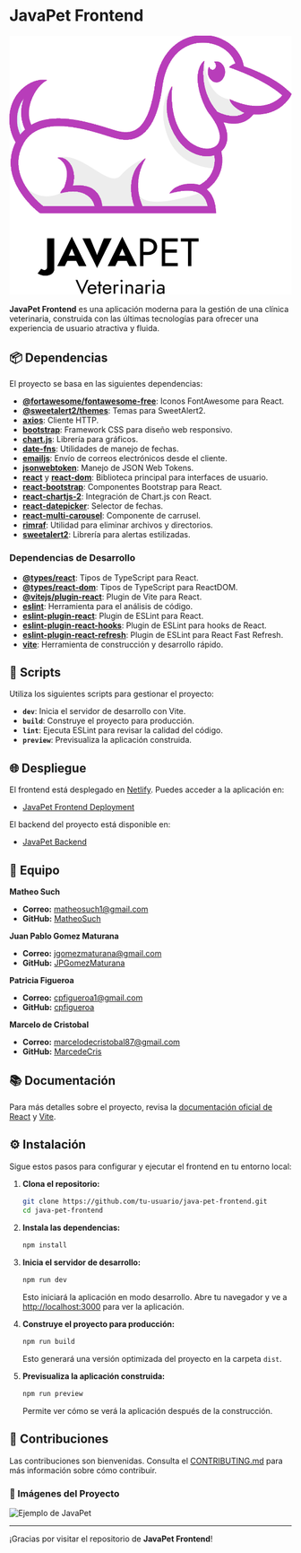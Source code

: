 # JavaPet Frontend

![JavaPet Logo](https://github.com/MatheoSuch/JavaPet-Frontend/blob/dev/src/assets/Logo.png)

**JavaPet Frontend** es una aplicación moderna para la gestión de una clínica veterinaria, construida con las últimas tecnologías para ofrecer una experiencia de usuario atractiva y fluida.

## 📦 Dependencias

El proyecto se basa en las siguientes dependencias:

- **[@fortawesome/fontawesome-free](https://www.npmjs.com/package/@fortawesome/fontawesome-free)**: Iconos FontAwesome para React.
- **[@sweetalert2/themes](https://www.npmjs.com/package/@sweetalert2/themes)**: Temas para SweetAlert2.
- **[axios](https://www.npmjs.com/package/axios)**: Cliente HTTP.
- **[bootstrap](https://getbootstrap.com/)**: Framework CSS para diseño web responsivo.
- **[chart.js](https://www.chartjs.org/)**: Librería para gráficos.
- **[date-fns](https://date-fns.org/)**: Utilidades de manejo de fechas.
- **[emailjs](https://www.emailjs.com/)**: Envío de correos electrónicos desde el cliente.
- **[jsonwebtoken](https://www.npmjs.com/package/jsonwebtoken)**: Manejo de JSON Web Tokens.
- **[react](https://reactjs.org/)** y **[react-dom](https://www.npmjs.com/package/react-dom)**: Biblioteca principal para interfaces de usuario.
- **[react-bootstrap](https://react-bootstrap.github.io/)**: Componentes Bootstrap para React.
- **[react-chartjs-2](https://github.com/jerairrest/react-chartjs-2)**: Integración de Chart.js con React.
- **[react-datepicker](https://reactdatepicker.com/)**: Selector de fechas.
- **[react-multi-carousel](https://www.npmjs.com/package/react-multi-carousel)**: Componente de carrusel.
- **[rimraf](https://www.npmjs.com/package/rimraf)**: Utilidad para eliminar archivos y directorios.
- **[sweetalert2](https://sweetalert2.github.io/)**: Librería para alertas estilizadas.

### Dependencias de Desarrollo

- **[@types/react](https://www.npmjs.com/package/@types/react)**: Tipos de TypeScript para React.
- **[@types/react-dom](https://www.npmjs.com/package/@types/react-dom)**: Tipos de TypeScript para ReactDOM.
- **[@vitejs/plugin-react](https://www.npmjs.com/package/@vitejs/plugin-react)**: Plugin de Vite para React.
- **[eslint](https://www.npmjs.com/package/eslint)**: Herramienta para el análisis de código.
- **[eslint-plugin-react](https://www.npmjs.com/package/eslint-plugin-react)**: Plugin de ESLint para React.
- **[eslint-plugin-react-hooks](https://www.npmjs.com/package/eslint-plugin-react-hooks)**: Plugin de ESLint para hooks de React.
- **[eslint-plugin-react-refresh](https://www.npmjs.com/package/eslint-plugin-react-refresh)**: Plugin de ESLint para React Fast Refresh.
- **[vite](https://vitejs.dev/)**: Herramienta de construcción y desarrollo rápido.

## 🚀 Scripts

Utiliza los siguientes scripts para gestionar el proyecto:

- **`dev`**: Inicia el servidor de desarrollo con Vite.
- **`build`**: Construye el proyecto para producción.
- **`lint`**: Ejecuta ESLint para revisar la calidad del código.
- **`preview`**: Previsualiza la aplicación construida.

## 🌐 Despliegue

El frontend está desplegado en [Netlify](https://www.netlify.com/). Puedes acceder a la aplicación en:

- [JavaPet Frontend Deployment](https://java-pet.netlify.app/)

El backend del proyecto está disponible en:

- [JavaPet Backend](https://github.com/MatheoSuch/JavaPet-Backend)

## 👥 Equipo

**Matheo Such**

- **Correo:** [matheosuch1@gmail.com](mailto:matheosuch1@gmail.com)
- **GitHub:** [MatheoSuch](https://github.com/MatheoSuch)

**Juan Pablo Gomez Maturana**

- **Correo:** [jgomezmaturana@gmail.com](mailto:jgomezmaturana@gmail.com)
- **GitHub:** [JPGomezMaturana](https://github.com/JPGomezMaturana)

**Patricia Figueroa**

- **Correo:** [cpfigueroa1@gmail.com](mailto:cpfigueroa1@gmail.com)
- **GitHub:** [cpfigueroa](https://github.com/cpfigueroa)

**Marcelo de Cristobal**

- **Correo:** [marcelodecristobal87@gmail.com](mailto:marcelodecristobal87@gmail.com)
- **GitHub:** [MarcedeCris](https://github.com/MarcedeCris)

## 📚 Documentación

Para más detalles sobre el proyecto, revisa la [documentación oficial de React](https://reactjs.org/docs/getting-started.html) y [Vite](https://vitejs.dev/guide/).

## ⚙️ Instalación

Sigue estos pasos para configurar y ejecutar el frontend en tu entorno local:

1. **Clona el repositorio:**

   ```bash
   git clone https://github.com/tu-usuario/java-pet-frontend.git
   cd java-pet-frontend
   ```

2. **Instala las dependencias:**

   ```bash
   npm install
   ```

3. **Inicia el servidor de desarrollo:**

   ```bash
   npm run dev
   ```

   Esto iniciará la aplicación en modo desarrollo. Abre tu navegador y ve a [http://localhost:3000](http://localhost:3000) para ver la aplicación.

4. **Construye el proyecto para producción:**

   ```bash
   npm run build
   ```

   Esto generará una versión optimizada del proyecto en la carpeta `dist`.

5. **Previsualiza la aplicación construida:**

   ```bash
   npm run preview
   ```

   Permite ver cómo se verá la aplicación después de la construcción.

## 📝 Contribuciones

Las contribuciones son bienvenidas. Consulta el [CONTRIBUTING.md](CONTRIBUTING.md) para más información sobre cómo contribuir.

### 🌟 Imágenes del Proyecto

![Ejemplo de JavaPet](https://github.com/user-attachments/assets/2c2ac0af-9cac-415f-992b-9ff9d0385b6f)

---

¡Gracias por visitar el repositorio de **JavaPet Frontend**!
